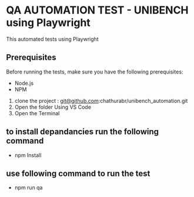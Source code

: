 # QA AUTOMATION TEST - UNIBENCH using Playwright

This automated tests using Playwright

## Prerequisites

Before running the tests, make sure you have the following prerequisites:

- Node.js
- NPM

1. clone the project : git@github.com:chathurabr/unibench_automation.git
2. Open the folder Using VS Code
3. Open the Terminal

## to install depandancies run the following command

- npm Install

## use following command to run the test

- npm run qa
